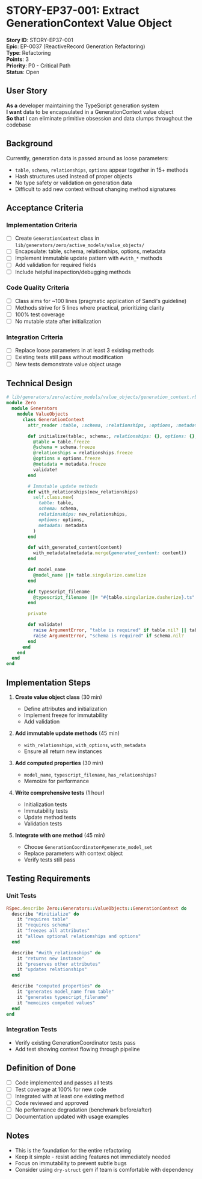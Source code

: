# STORY-EP37-001: Extract GenerationContext Value Object

**Story ID**: STORY-EP37-001  
**Epic**: EP-0037 (ReactiveRecord Generation Refactoring)  
**Type**: Refactoring  
**Points**: 3  
**Priority**: P0 - Critical Path  
**Status**: Open  

## User Story

**As a** developer maintaining the TypeScript generation system  
**I want** data to be encapsulated in a GenerationContext value object  
**So that** I can eliminate primitive obsession and data clumps throughout the codebase  

## Background

Currently, generation data is passed around as loose parameters:
- `table`, `schema`, `relationships`, `options` appear together in 15+ methods
- Hash structures used instead of proper objects
- No type safety or validation on generation data
- Difficult to add new context without changing method signatures

## Acceptance Criteria

### Implementation Criteria
- [ ] Create `GenerationContext` class in `lib/generators/zero/active_models/value_objects/`
- [ ] Encapsulate: table, schema, relationships, options, metadata
- [ ] Implement immutable update pattern with `#with_*` methods
- [ ] Add validation for required fields
- [ ] Include helpful inspection/debugging methods

### Code Quality Criteria
- [ ] Class aims for ~100 lines (pragmatic application of Sandi's guideline)
- [ ] Methods strive for 5 lines where practical, prioritizing clarity
- [ ] 100% test coverage
- [ ] No mutable state after initialization

### Integration Criteria
- [ ] Replace loose parameters in at least 3 existing methods
- [ ] Existing tests still pass without modification
- [ ] New tests demonstrate value object usage

## Technical Design

```ruby
# lib/generators/zero/active_models/value_objects/generation_context.rb
module Zero
  module Generators
    module ValueObjects
      class GenerationContext
        attr_reader :table, :schema, :relationships, :options, :metadata

        def initialize(table:, schema:, relationships: {}, options: {}, metadata: {})
          @table = table.freeze
          @schema = schema.freeze
          @relationships = relationships.freeze
          @options = options.freeze
          @metadata = metadata.freeze
          validate!
        end

        # Immutable update methods
        def with_relationships(new_relationships)
          self.class.new(
            table: table,
            schema: schema,
            relationships: new_relationships,
            options: options,
            metadata: metadata
          )
        end

        def with_generated_content(content)
          with_metadata(metadata.merge(generated_content: content))
        end

        def model_name
          @model_name ||= table.singularize.camelize
        end

        def typescript_filename
          @typescript_filename ||= "#{table.singularize.dasherize}.ts"
        end

        private

        def validate!
          raise ArgumentError, "table is required" if table.nil? || table.empty?
          raise ArgumentError, "schema is required" if schema.nil?
        end
      end
    end
  end
end
```

## Implementation Steps

1. **Create value object class** (30 min)
   - Define attributes and initialization
   - Implement freeze for immutability
   - Add validation

2. **Add immutable update methods** (45 min)
   - `with_relationships`, `with_options`, `with_metadata`
   - Ensure all return new instances

3. **Add computed properties** (30 min)
   - `model_name`, `typescript_filename`, `has_relationships?`
   - Memoize for performance

4. **Write comprehensive tests** (1 hour)
   - Initialization tests
   - Immutability tests
   - Update method tests
   - Validation tests

5. **Integrate with one method** (45 min)
   - Choose `GenerationCoordinator#generate_model_set`
   - Replace parameters with context object
   - Verify tests still pass

## Testing Requirements

### Unit Tests
```ruby
RSpec.describe Zero::Generators::ValueObjects::GenerationContext do
  describe "#initialize" do
    it "requires table"
    it "requires schema"
    it "freezes all attributes"
    it "allows optional relationships and options"
  end

  describe "#with_relationships" do
    it "returns new instance"
    it "preserves other attributes"
    it "updates relationships"
  end

  describe "computed properties" do
    it "generates model_name from table"
    it "generates typescript_filename"
    it "memoizes computed values"
  end
end
```

### Integration Tests
- Verify existing GenerationCoordinator tests pass
- Add test showing context flowing through pipeline

## Definition of Done

- [ ] Code implemented and passes all tests
- [ ] Test coverage at 100% for new code
- [ ] Integrated with at least one existing method
- [ ] Code reviewed and approved
- [ ] No performance degradation (benchmark before/after)
- [ ] Documentation updated with usage examples

## Notes

- This is the foundation for the entire refactoring
- Keep it simple - resist adding features not immediately needed
- Focus on immutability to prevent subtle bugs
- Consider using `dry-struct` gem if team is comfortable with dependency